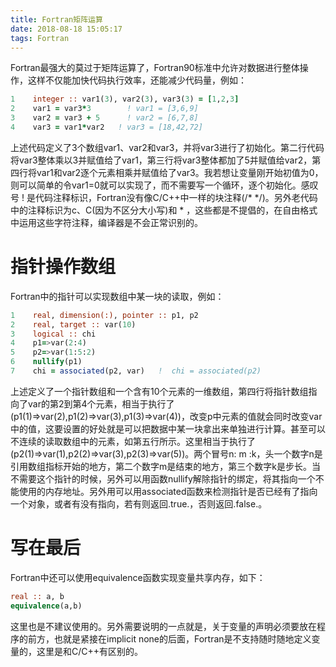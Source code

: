 ```yaml
---
title: Fortran矩阵运算
date: 2018-08-18 15:05:17
tags: Fortran
---
```


Fortran最强大的莫过于矩阵运算了，Fortran90标准中允许对数据进行整体操作，这样不仅能加快代码执行效率，还能减少代码量，例如：
```fortran
1    integer :: var1(3), var2(3), var3(3) = [1,2,3]
2    var1 = var3*3        ! var1 = [3,6,9]
3    var2 = var3 + 5      ! var2 = [6,7,8]
4    var3 = var1*var2   ! var3 = [18,42,72]
```
上述代码定义了3个数组var1、var2和var3，并将var3进行了初始化。第二行代码将var3整体乘以3并赋值给了var1，第三行将var3整体都加了5并赋值给var2，第四行将var1和var2逐个元素相乘并赋值给了var3。我若想让变量刚开始初值为0，则可以简单的令var1=0就可以实现了，而不需要写一个循环，逐个初始化。感叹号 ! 是代码注释标识，Fortran没有像C/C++中一样的块注释(/* */)。另外老代码中的注释标识为c、C(因为不区分大小写)和 * ，这些都是不提倡的，在自由格式中运用这些字符注释，编译器是不会正常识别的。

# 指针操作数组
Fortran中的指针可以实现数组中某一块的读取，例如：
```fortran
1    real, dimension(:), pointer :: p1, p2
2    real, target :: var(10)
3    logical :: chi
4    p1=>var(2:4)
5    p2=>var(1:5:2)
6    nullify(p1)
7    chi = associated(p2, var)   !  chi = associated(p2)
```
上述定义了一个指针数组和一个含有10个元素的一维数组，第四行将指针数组指向了var的第2到第4个元素，相当于执行了(p1(1)=>var(2),p1(2)=>var(3),p1(3)=>var(4))，改变p中元素的值就会同时改变var中的值，这要设置的好处就是可以把数据中某一块拿出来单独进行计算。甚至可以不连续的读取数组中的元素，如第五行所示。这里相当于执行了(p2(1)=>var(1),p2(2)=>var(3),p2(3)=>var(5))。两个冒号n: m :k，头一个数字n是引用数组指标开始的地方，第二个数字m是结束的地方，第三个数字k是步长。当不需要这个指针的时候，另外可以用函数nullify解除指针的绑定，将其指向一个不能使用的内存地址。另外用可以用associated函数来检测指针是否已经有了指向一个对象，或者有没有指向，若有则返回.true.，否则返回.false.。

# 写在最后
Fortran中还可以使用equivalence函数实现变量共享内存，如下：
```fortran
real :: a, b
equivalence(a,b)
```
这里也是不建议使用的。另外需要说明的一点就是，关于变量的声明必须要放在程序的前方，也就是紧接在implicit none的后面，Fortran是不支持随时随地定义变量的，这里是和C/C++有区别的。
